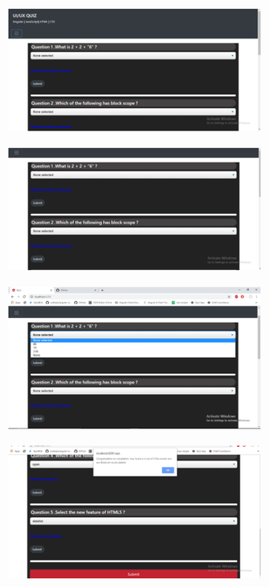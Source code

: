 

<img src="https://github.com/ParulPetal/QUIZZ/blob/master/src/assets/n.PNG"><br/> <br/>

<img src="https://github.com/ParulPetal/QUIZZ/blob/master/src/assets/m.PNG"> <br/> <br/>

<img src="https://github.com/ParulPetal/QUIZZ/blob/master/src/assets/Screenshot%20(94).png"><br/> <br/>

<img src="https://github.com/ParulPetal/QUIZZ/blob/master/src/assets/0.PNG"><br/> <br/>

